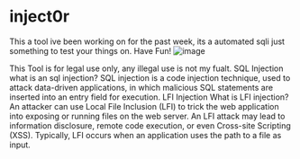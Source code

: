 # inject0r
This a tool ive been working on for the past week, its a automated sqli just something to test your things on. Have Fun!
![image](https://user-images.githubusercontent.com/80779456/111544645-29e36f00-874b-11eb-8726-00a48d2997ff.png)






This Tool is for legal use only, any illegal use is not my fualt.
SQL Injection
what is an sql injection? 
SQL injection is a code injection technique, used to attack data-driven applications, in which malicious SQL statements are inserted into an entry field for execution.
LFI Injection
What is LFI injection?
An attacker can use Local File Inclusion (LFI) to trick the web application into exposing or running files on the web server. An LFI attack may lead to information disclosure, remote code execution, or even Cross-site Scripting (XSS). Typically, LFI occurs when an application uses the path to a file as input.
